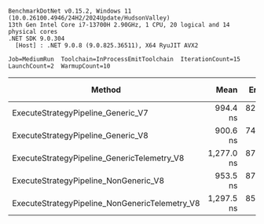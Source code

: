 ```

BenchmarkDotNet v0.15.2, Windows 11 (10.0.26100.4946/24H2/2024Update/HudsonValley)
13th Gen Intel Core i7-13700H 2.90GHz, 1 CPU, 20 logical and 14 physical cores
.NET SDK 9.0.304
  [Host] : .NET 9.0.8 (9.0.825.36511), X64 RyuJIT AVX2

Job=MediumRun  Toolchain=InProcessEmitToolchain  IterationCount=15  
LaunchCount=2  WarmupCount=10  

```
| Method                                         | Mean       | Error    | StdDev   | Ratio | RatioSD | Gen0   | Allocated | Alloc Ratio |
|----------------------------------------------- |-----------:|---------:|---------:|------:|--------:|-------:|----------:|------------:|
| ExecuteStrategyPipeline_Generic_V7             |   994.4 ns | 82.26 ns | 123.1 ns |  1.02 |    0.18 | 0.2184 |    2744 B |        1.00 |
| ExecuteStrategyPipeline_Generic_V8             |   900.6 ns | 74.47 ns | 111.5 ns |  0.92 |    0.16 | 0.0029 |      40 B |        0.01 |
| ExecuteStrategyPipeline_GenericTelemetry_V8    | 1,277.0 ns | 87.67 ns | 131.2 ns |  1.30 |    0.21 | 0.0019 |      40 B |        0.01 |
| ExecuteStrategyPipeline_NonGeneric_V8          |   953.5 ns | 87.32 ns | 130.7 ns |  0.97 |    0.18 | 0.0029 |      40 B |        0.01 |
| ExecuteStrategyPipeline_NonGenericTelemetry_V8 | 1,297.5 ns | 85.24 ns | 127.6 ns |  1.32 |    0.21 | 0.0019 |      40 B |        0.01 |
